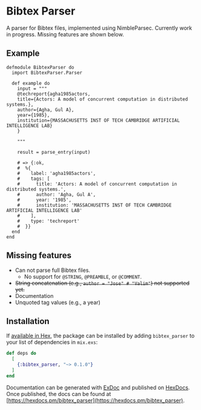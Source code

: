 # Bibtex Parser

A parser for Bibtex files, implemented using NimbleParsec. Currently work in progress. Missing features are shown below.

## Example

```
defmodule BibtexParser do
  import BibtexParser.Parser

  def example do
    input = """
    @techreport{agha1985actors,
    title={Actors: A model of concurrent computation in distributed systems.},
    author={Agha, Gul A},
    year={1985},
    institution={MASSACHUSETTS INST OF TECH CAMBRIDGE ARTIFICIAL INTELLIGENCE LAB}
    }

    """

    result = parse_entry(input)

    # => {:ok,
    #  %{
    #    label: 'agha1985actors',
    #    tags: [
    #      title: 'Actors: A model of concurrent computation in distributed systems.',
    #      author: 'Agha, Gul A',
    #      year: '1985',
    #      institution: 'MASSACHUSETTS INST OF TECH CAMBRIDGE ARTIFICIAL INTELLIGENCE LAB'
    #    ],
    #    type: 'techreport'
    #  }}
  end
end

```

## Missing features

 - Can not parse full Bibtex files. 
   - No support for `@STRING`, `@PREAMBLE`, or `@COMMENT`.
 - ~~String concatenation (e.g., `author = "Jose" # "Valim"`) not supported yet.~~
 - Documentation
 - Unquoted tag values (e.g., a year)


## Installation

If [available in Hex](https://hex.pm/docs/publish), the package can be installed
by adding `bibtex_parser` to your list of dependencies in `mix.exs`:

```elixir
def deps do
  [
    {:bibtex_parser, "~> 0.1.0"}
  ]
end
```

Documentation can be generated with [ExDoc](https://github.com/elixir-lang/ex_doc)
and published on [HexDocs](https://hexdocs.pm). Once published, the docs can
be found at [https://hexdocs.pm/bibtex_parser](https://hexdocs.pm/bibtex_parser).

